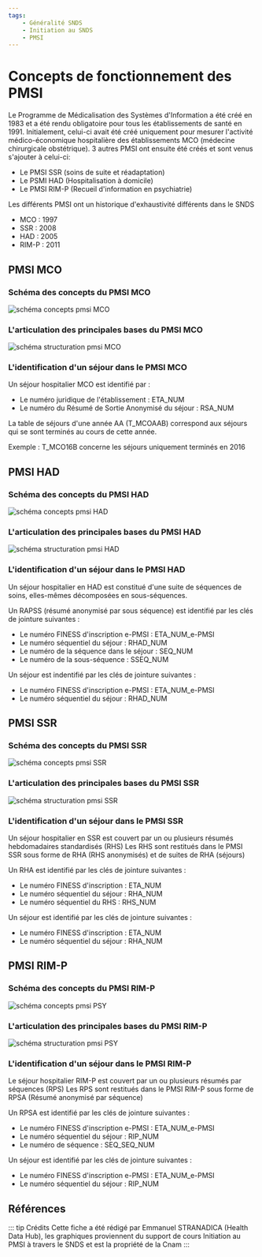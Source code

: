 ```yaml
---
tags:
    - Généralité SNDS
    - Initiation au SNDS
    - PMSI
---
```


# Concepts de fonctionnement des PMSI 
<!-- SPDX-License-Identifier: MPL-2.0 -->

<TagLinks />

Le Programme de Médicalisation des Systèmes d'Information a été créé en 1983 et a été rendu obligatoire pour tous les établissements de santé en 1991.
Initialement, celui-ci avait été créé uniquement pour mesurer l'activité médico-économique hospitalière des établissements MCO (médecine chirurgicale obstétrique).
3 autres PMSI ont ensuite été créés et sont venus s'ajouter à celui-ci:
* Le PMSI SSR (soins de suite et réadaptation)
* Le PSMI HAD (Hospitalisation à domicile)
* Le PMSI RIM-P (Recueil d'information en psychiatrie)

Les différents PMSI ont un historique d'exhaustivité différents dans le SNDS

* MCO : 1997
* SSR : 2008
* HAD : 2005
* RIM-P : 2011

## PMSI MCO

### Schéma des concepts du PMSI MCO
![schéma concepts pmsi MCO](../files/INDS/concepts_mco.png)

### L'articulation des principales bases du PMSI MCO
![schéma structuration pmsi MCO](../files/INDS/structuration_mco.png)

### L'identification d'un séjour dans le PMSI MCO
Un séjour hospitalier MCO est identifié par :
- Le numéro juridique de l'établissement : ETA_NUM
- Le numéro du Résumé de Sortie Anonymisé du séjour : RSA_NUM

La table de séjours d'une année AA (T_MCOAAB) correspond aux séjours qui se sont terminés au cours de cette année.

Exemple : T_MCO16B concerne les séjours uniquement terminés en 2016

## PMSI HAD

### Schéma des concepts du PMSI HAD
![schéma concepts pmsi HAD](../files/INDS/concepts_had.png)

### L'articulation des principales bases du PMSI HAD
![schéma structuration pmsi HAD](../files/INDS/Structuration_tables_HAD.png)

### L'identification d'un séjour dans le PMSI HAD
Un séjour hospitalier en HAD est constitué d'une suite de séquences de soins, elles-mêmes décomposées en sous-séquences.

Un RAPSS (résumé anonymisé par sous séquence) est identifié par les clés de jointure suivantes :
- Le numéro FINESS d'inscription e-PMSI : ETA_NUM_e-PMSI
- Le numéro séquentiel du séjour : RHAD_NUM
- Le numéro de la séquence dans le séjour : SEQ_NUM
- Le numéro de la sous-séquence : SSEQ_NUM

Un séjour est indentifié par les clés de jointure suivantes :
- Le numéro FINESS d'inscription e-PMSI : ETA_NUM_e-PMSI
- Le numéro séquentiel du séjour : RHAD_NUM

## PMSI SSR

### Schéma des concepts du PMSI SSR
![schéma concepts pmsi SSR](../files/INDS/Concepts_SSR.png)

### L'articulation des principales bases du PMSI SSR
![schéma structuration pmsi SSR](../files/INDS/Structuration_tables_SSR.png)

### L'identification d'un séjour dans le PMSI SSR
Un séjour hospitalier en SSR est couvert par un ou plusieurs résumés hebdomadaires standardisés (RHS)
Les RHS sont restitués dans le PMSI SSR sous forme de RHA (RHS anonymisés) et de suites de RHA (séjours)

Un RHA est identifié par les clés de jointure suivantes :
- Le numéro FINESS d'inscription : ETA_NUM
- Le numéro séquentiel du séjour : RHA_NUM
- Le numéro séquentiel du RHS : RHS_NUM

Un séjour est identifié par les clés de jointure suivantes :
- Le numéro FINESS d'inscription : ETA_NUM
- Le numéro séquentiel du séjour : RHA_NUM

## PMSI RIM-P

### Schéma des concepts du PMSI RIM-P
![schéma concepts pmsi PSY](../files/INDS/concepts_PSY.png)

### L'articulation des principales bases du PMSI RIM-P
![schéma structuration pmsi PSY](../files/INDS/Structuration_tables_PSY.png)

### L'identification d'un séjour dans le PMSI RIM-P

Le séjour hospitalier RIM-P est couvert par un ou plusieurs résumés par séquences (RPS)
Les RPS sont restitués dans le PMSI RIM-P sous forme de RPSA (Résumé anonymisé par séquence)

Un RPSA est identifié par les clés de jointure suivantes :
- Le numéro FINESS d'inscription e-PMSI : ETA_NUM_e-PMSI
- Le numéro séquentiel du séjour : RIP_NUM
- Le numéro de séquence : SEQ_SEQ_NUM

Un séjour est identifié par les clés de jointure suivantes :
- Le numéro FINESS d'inscription e-PMSI : ETA_NUM_e-PMSI
- Le numéro séquentiel du séjour : RIP_NUM

## Références

::: tip Crédits
Cette fiche a été rédigé par Emmanuel STRANADICA (Health Data Hub), les graphiques proviennent du support de cours Initiation au PMSI à travers le SNDS et est la propriété de la Cnam
:::

